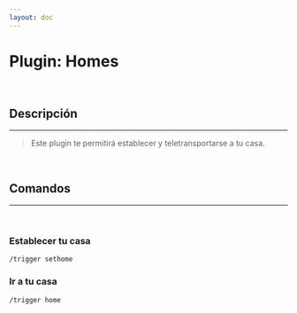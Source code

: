 ```yaml
---
layout: doc
---
```


# Plugin: Homes

<br/>

## Descripción
---

> Este plugin te permitirá establecer y teletransportarse a tu casa.

<br/>

## Comandos
---

<br/>

### Establecer tu casa

```
/trigger sethome
```

### Ir a tu casa

```
/trigger home
```
